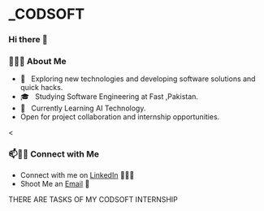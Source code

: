 # _CODSOFT
### Hi there 👋

<!--
**onlyimama/only imama** is a ✨ _special_ ✨ repository because its `README.md` (this file) appears on your GitHub profile.
Here are some ideas to get you started:
- 🔭 I’m currently working on ...
- 🌱 I’m currently learning ...
- 👯 I’m looking to collaborate on ...
- 🤔 I’m looking for help with ...
- 💬 Ask me about ...
- 📫 How to reach me: ...
- 😄 Pronouns: ...
- ⚡ Fun fact: ...
-->

<h3> 👨🏻‍💻 About Me </h3>

- 🤔 &nbsp; Exploring new technologies and developing software solutions and quick hacks.
- 🎓 &nbsp; Studying Software Engineering at Fast ,Pakistan.
- 🌱 &nbsp; Currently Learning AI Technology.
- Open for project collaboration and internship opportunities. 

<



### 📫🤝🏻 Connect with Me

 - Connect with me on [LinkedIn](https://www.linkedin.com/in/imama-kainat) 👨🏻‍💻
 - Shoot Me an [Email](mailto:imamakainiat@gmail.com) 💌
 





THERE ARE TASKS OF MY CODSOFT INTERNSHIP
